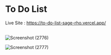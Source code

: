 # To Do List
Live Site : https://to-do-list-sage-rho.vercel.app/ <br>
<br>

![Screenshot (2776)](https://github.com/Richardhartleydev/ToDoList/assets/143696125/b6126da6-8679-496e-b60c-d4e6d79e22c6)

![Screenshot (2777)](https://github.com/Richardhartleydev/ToDoList/assets/143696125/dd457592-ce1c-4ad2-95ca-7a0aced75723)
